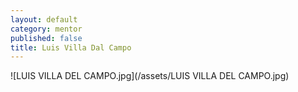 ```yaml
---
layout: default
category: mentor
published: false
title: Luis Villa Dal Campo
---
```


![LUIS VILLA DEL CAMPO.jpg](/assets/LUIS VILLA DEL CAMPO.jpg)
